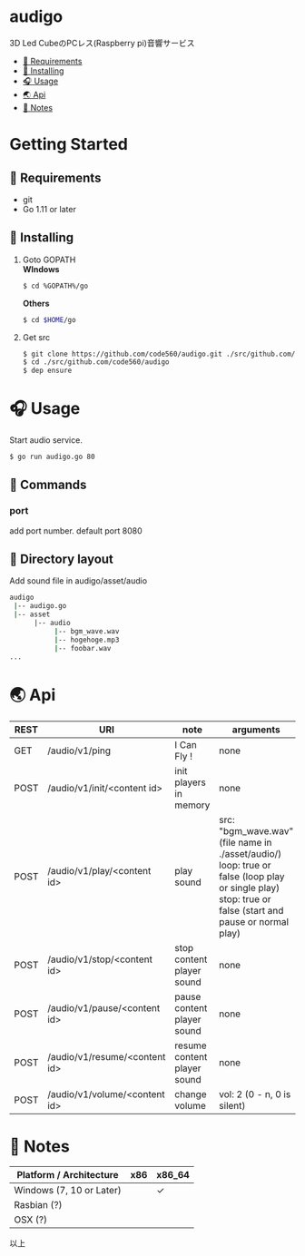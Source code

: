 # audigo
3D Led CubeのPCレス(Raspberry pi)音響サービス  

<!-- toc -->  
* [💊  Requirements](#-requirements)
* [📌 Installing](#-installing)
* [🎧  Usage](#-usage)
* [🌏  Api](#-api)
* [🎃  Notes](#-notes)
<!-- tocstop -->  

# Getting Started
## 💊 Requirements

* git
* Go 1.11 or later

## 📌 Installing

1. Goto GOPATH  
    **WIndows**
    ```sh
    $ cd %GOPATH%/go
    ```

    **Others**
    ```sh
    $ cd $HOME/go
    ```

2. Get src
    ```sh
    $ git clone https://github.com/code560/audigo.git ./src/github.com/code560/audigo
    $ cd ./src/github.com/code560/audigo
    $ dep ensure
    ```

# 🎧 Usage
Start audio service.
```sh
$ go run audigo.go 80
```

## 🔨 Commands

### port
add port number. default port 8080

## 📂 Directory layout

Add sound file in audigo/asset/audio

```sh
audigo
 |-- audigo.go
 |-- asset
      |-- audio
           |-- bgm_wave.wav
           |-- hogehoge.mp3
           |-- foobar.wav
...

```


# 🌏️ Api
| REST | URI                             | note                          | arguments     |
|------|---------------------------------|-------------------------------|---------------|
| GET  | /audio/v1/ping                  | I Can Fly !                   | none          |
| POST | /audio/v1/init/\<content id>    | init players in memory        | none          |
| POST | /audio/v1/play/\<content id>    | play sound                    | src: "bgm_wave.wav" (file name in ./asset/audio/) <br>loop: true or false (loop play or single play) <br>stop: true or false (start and pause or normal play)        |
| POST | /audio/v1/stop/\<content id>    | stop content player sound     | none          |
| POST | /audio/v1/pause/\<content id>   | pause content player sound    | none          |
| POST | /audio/v1/resume/\<content id>  | resume content player sound   | none          |
| POST | /audio/v1/volume/\<content id>  | change volume                 | vol: 2 (0 - n, 0 is silent)          |


# 🎃 Notes

| Platform / Architecture        | x86 | x86_64 |
|--------------------------------|-----|--------|
| Windows (7, 10 or Later)       |     | ✓     |
| Rasbian (?)                    |     |        |
| OSX (?)                        |     |        |


以上  